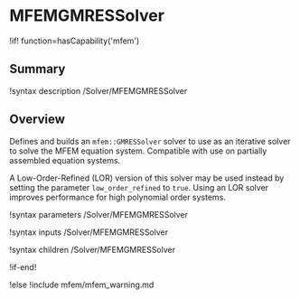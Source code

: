 # MFEMGMRESSolver

!if! function=hasCapability('mfem')

## Summary

!syntax description /Solver/MFEMGMRESSolver

## Overview

Defines and builds an `mfem::GMRESSolver` solver to use as an iterative solver to solve the MFEM
equation system. Compatible with use on partially assembled equation systems.

A Low-Order-Refined (LOR) version of this solver may be used instead by setting the parameter 
`low_order_refined` to `true`. Using an LOR solver improves performance for high polynomial 
order systems.

!syntax parameters /Solver/MFEMGMRESSolver

!syntax inputs /Solver/MFEMGMRESSolver

!syntax children /Solver/MFEMGMRESSolver

!if-end!

!else
!include mfem/mfem_warning.md
